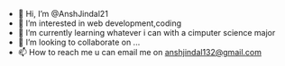 - 👋 Hi, I’m @AnshJindal21
- 👀 I’m interested in web development,coding
- 🌱 I’m currently learning whatever i can with a cimputer science major
- 💞️ I’m looking to collaborate on ...
- 📫 How to reach me u can email me on anshjindal132@gmail.com 

<!---
AnshJindal21/AnshJindal21 is a ✨ special ✨ repository because its `README.md` (this file) appears on your GitHub profile.
You can click the Preview link to take a look at your changes.
--->
